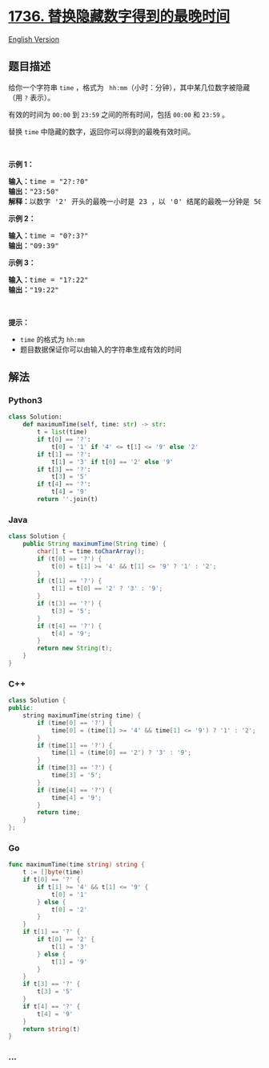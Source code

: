 # [1736. 替换隐藏数字得到的最晚时间](https://leetcode-cn.com/problems/latest-time-by-replacing-hidden-digits)

[English Version](/solution/1700-1799/1736.Latest%20Time%20by%20Replacing%20Hidden%20Digits/README_EN.md)

## 题目描述

<!-- 这里写题目描述 -->

<p>给你一个字符串 <code>time</code> ，格式为 <code> hh:mm</code>（小时：分钟），其中某几位数字被隐藏（用 <code>?</code> 表示）。</p>

<p>有效的时间为 <code>00:00</code> 到 <code>23:59</code> 之间的所有时间，包括 <code>00:00</code> 和 <code>23:59</code> 。</p>

<p>替换 <code>time</code> 中隐藏的数字，返回你可以得到的最晚有效时间。</p>

<p> </p>

<p><strong>示例 1：</strong></p>

<pre>
<strong>输入：</strong>time = "2?:?0"
<strong>输出：</strong>"23:50"
<strong>解释：</strong>以数字 '2' 开头的最晚一小时是 23 ，以 '0' 结尾的最晚一分钟是 50 。
</pre>

<p><strong>示例 2：</strong></p>

<pre>
<strong>输入：</strong>time = "0?:3?"
<strong>输出：</strong>"09:39"
</pre>

<p><strong>示例 3：</strong></p>

<pre>
<strong>输入：</strong>time = "1?:22"
<strong>输出：</strong>"19:22"
</pre>

<p> </p>

<p><strong>提示：</strong></p>

<ul>
	<li><code>time</code> 的格式为 <code>hh:mm</code></li>
	<li>题目数据保证你可以由输入的字符串生成有效的时间</li>
</ul>


## 解法

<!-- 这里可写通用的实现逻辑 -->

<!-- tabs:start -->

### **Python3**

<!-- 这里可写当前语言的特殊实现逻辑 -->

```python
class Solution:
    def maximumTime(self, time: str) -> str:
        t = list(time)
        if t[0] == '?':
            t[0] = '1' if '4' <= t[1] <= '9' else '2'
        if t[1] == '?':
            t[1] = '3' if t[0] == '2' else '9'
        if t[3] == '?':
            t[3] = '5'
        if t[4] == '?':
            t[4] = '9'
        return ''.join(t)
```

### **Java**

<!-- 这里可写当前语言的特殊实现逻辑 -->

```java
class Solution {
    public String maximumTime(String time) {
        char[] t = time.toCharArray();
        if (t[0] == '?') {
            t[0] = t[1] >= '4' && t[1] <= '9' ? '1' : '2';
        }
        if (t[1] == '?') {
            t[1] = t[0] == '2' ? '3' : '9';
        }
        if (t[3] == '?') {
            t[3] = '5';
        }
        if (t[4] == '?') {
            t[4] = '9';
        }
        return new String(t);
    }
}
```

### **C++**

```cpp
class Solution {
public:
    string maximumTime(string time) {
        if (time[0] == '?') {
            time[0] = (time[1] >= '4' && time[1] <= '9') ? '1' : '2';
        }
        if (time[1] == '?') {
            time[1] = (time[0] == '2') ? '3' : '9';
        }
        if (time[3] == '?') {
            time[3] = '5';
        }
        if (time[4] == '?') {
            time[4] = '9';
        }
        return time;
    }
};
```

### **Go**

```go
func maximumTime(time string) string {
	t := []byte(time)
	if t[0] == '?' {
		if t[1] >= '4' && t[1] <= '9' {
			t[0] = '1'
		} else {
			t[0] = '2'
		}
	}
	if t[1] == '?' {
		if t[0] == '2' {
			t[1] = '3'
		} else {
			t[1] = '9'
		}
	}
	if t[3] == '?' {
		t[3] = '5'
	}
	if t[4] == '?' {
		t[4] = '9'
	}
	return string(t)
}
```

### **...**

```

```

<!-- tabs:end -->
